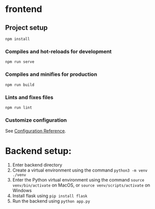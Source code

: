 # frontend

## Project setup
```
npm install
```

### Compiles and hot-reloads for development
```
npm run serve
```

### Compiles and minifies for production
```
npm run build
```

### Lints and fixes files
```
npm run lint
```

### Customize configuration
See [Configuration Reference](https://cli.vuejs.org/config/).

# Backend setup:

1. Enter backend directory
2. Create a virtual environment using the command `python3 -m venv ./venv`
3. Enter the Python virtual environment using the command `source venv/bin/activate` on MacOS, or `source venv/scripts/activate` on Windows
4. Install flask using `pip install flask`
5. Run the backend using `python app.py`